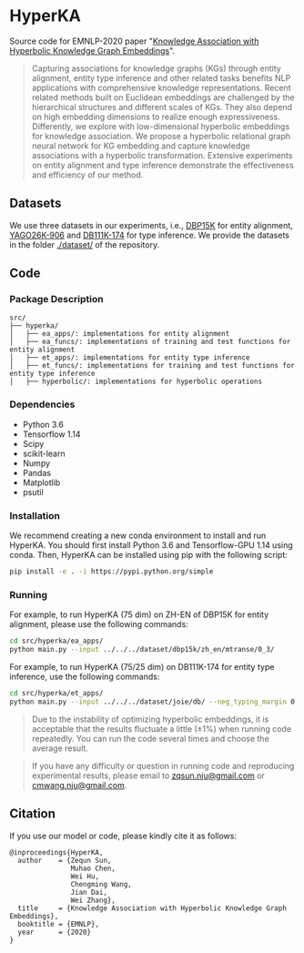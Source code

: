 # HyperKA
Source code for EMNLP-2020 paper "[Knowledge Association with Hyperbolic Knowledge Graph Embeddings](https://arxiv.org/pdf/2010.02162.pdf)".

> Capturing associations for knowledge graphs (KGs) through entity alignment, entity type inference and other related tasks benefits NLP applications with comprehensive knowledge representations. Recent related methods built on Euclidean embeddings are challenged by the hierarchical structures and different scales of KGs. They also depend on high embedding dimensions to realize enough expressiveness. Differently, we explore with low-dimensional hyperbolic embeddings for knowledge association. We propose a hyperbolic relational graph neural network for KG embedding and capture knowledge associations with a hyperbolic transformation. Extensive experiments on entity alignment and type inference demonstrate the effectiveness and efficiency of our method.

## Datasets
We use three datasets in our experiments, i.e., [DBP15K](https://github.com/nju-websoft/JAPE) for entity alignment, [YAGO26K-906](https://github.com/JunhengH/joie-kdd19) and [DB111K-174](https://github.com/JunhengH/joie-kdd19) for type inference. We provide the datasets in the folder [./dataset/](https://github.com/nju-websoft/HyperKA/tree/master/dataset) of the repository.

## Code

### Package Description

```
src/
├── hyperka/
│   ├── ea_apps/: implementations for entity alignment
│   ├── ea_funcs/: implementations of training and test functions for entity alignment
│   ├── et_apps/: implementations for entity type inference
│   ├── et_funcs/: implementations for training and test functions for entity type inference
│   ├── hyperbolic/: implementations for hyperbolic operations
```

### Dependencies
* Python 3.6
* Tensorflow 1.14
* Scipy
* scikit-learn
* Numpy
* Pandas
* Matplotlib
* psutil

### Installation
We recommend creating a new conda environment to install and run HyperKA. You should first install Python 3.6 and Tensorflow-GPU 1.14 using conda. 
Then, HyperKA can be installed using pip with the following script:
```bash
pip install -e . -i https://pypi.python.org/simple
```

### Running
For example, to run HyperKA (75 dim) on ZH-EN of DBP15K for entity alignment, please use the following commands:
```bash
cd src/hyperka/ea_apps/
python main.py --input ../../../dataset/dbp15k/zh_en/mtranse/0_3/
```

For example, to run HyperKA (75/25 dim) on DB111K-174 for entity type inference, use the following commands:
```bash
cd src/hyperka/et_apps/
python main.py --input ../../../dataset/joie/db/ --neg_typing_margin 0.1 --neg_triple_margin 0.2 --nums_neg 30 --mapping_neg_nums 30 --batch_size 20000 --epochs 100
```

> Due to the instability of optimizing hyperbolic embeddings, it is acceptable that the results fluctuate a little (±1%) when running code repeatedly. You can run the code several times and choose the average result.

> If you have any difficulty or question in running code and reproducing experimental results, please email to zqsun.nju@gmail.com or cmwang.nju@gmail.com.

## Citation
If you use our model or code, please kindly cite it as follows:      
```
@inproceedings{HyperKA,
  author    = {Zequn Sun, 
               Muhao Chen,  
               Wei Hu, 
               Chengming Wang, 
               Jian Dai, 
               Wei Zhang}, 
  title     = {Knowledge Association with Hyperbolic Knowledge Graph Embeddings}, 
  booktitle = {EMNLP}, 
  year      = {2020}
}
```

